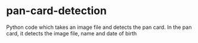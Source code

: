 # pan-card-detection
Python code which takes an image file and detects the pan card. In the pan card, it detects the image file, name and date of birth
